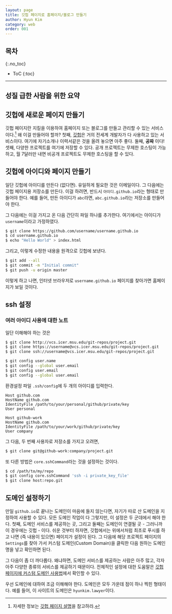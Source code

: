 ```yaml
---
layout: page
title: 깃헙 페이지로 홈페이지/블로그 만들기
author: Hyun Kim
category: web
order: 001
---
```


## 목차
{:.no_toc}

* ToC
{:toc}

---

## 성질 급한 사람을 위한 요약



## 깃헙에 새로운 페이지 만들기
깃헙 페이지란 지킬을 이용하여 홈페이지 또는 블로그를 만들고 관리할 수 있는 서비스이다.[^fn1] 왜 이걸 만들어야 할까?  첫째, [깃헙](https://github.com)은 거의 전세계 개발자가 다 사용하고 있는 서비스이다.  여기에 자기소개나 이력서같은 것을 올려 놓으면 아주 좋다. 둘째, **공짜** 이다!  셋째, 다양한 프로젝트를 여기에 저장할 수 있다.  공개 프로젝트는 무제한 호스팅이 가능하고, 월 7달러만 내면 비공개 프로젝트도 무제한 호스팅을 할 수 있다.

[^fn1]: 자세한 정보는 [깃헙 페이지 설명](https://pages.github.com/)을 참고하라.

## 깃헙에 아이디와 페이지 만들기
일단 깃헙에 아이디를 만든다 (없다면).  유일하게 필요한 것은 이메일이다. 그 다음에는 깃헙 페이지용 저장소를 만든다.  이걸 하려면, 반드시 `아이디.github.io`라는 형태로 만들어야 한다. 예를 들어, 만든 아이디가 `abc`라면, `abc.github.io`라는 저장소를 만들어야 한다.  

그 다음에는 이걸 가지고 온 다음 간단히 파일 하나를 추가한다.  여기에서는 아이디가 `username`이라고 가정하였다.

~~~bash
$ git clone https://github.com/username/username.github.io
$ cd username.github.io
$ echo "Hello World" > index.html
~~~

그리고, 이렇게 수정한 내용을 원격으로 깃헙에 보낸다.

~~~bash
$ git add --all
$ git commit -m "Initial commit"
$ git push -u origin master
~~~

이렇게 하고 나면, 인터넷 브라우저로 `username.github.io` 페이지를 찾아가면 홈페이지가 보일 것이다.  

## ssh 설정


### 여러 아이디 사용에 대한 노트
일단 이해해야 하는 것은 

~~~bash
$ git clone http://vcs.icer.msu.edu/git-repos/project.git
$ git clone https://username@vcs.icer.msu.edu/git-repos/project.git
$ git clone ssh://username@vcs.icer.msu.edu/git-repos/project.git
~~~

~~~bash
$ git config user.name
$ git config --global user.email
$ git config user.email
$ git config --global user.email
~~~

환경설정 파일 `.ssh/config`에 두 개의 아이디를 입력한다.

~~~
Host github.com
HostName github.com
IdentityFile /path/to/your/personal/github/private/key
User personal

Host github-work
HostName github.com
IdentityFile /path/to/your/work/github/private/key
User company
~~~

그 다음, 두 번째 사용자로 저장소를 가지고 오려면, 

~~~bash
$ git clone git@github-work:company/project.git
~~~

또 다른 방법은 `core.sshCommand`라는 것을 설정하는 것이다.

~~~bash
$ cd /path/to/my/repo
$ git config core.sshCommand 'ssh -i private_key_file' 
$ git clone host:repo.git
~~~

## 도메인 설정하기

만일 `github.io`로 끝나는 도메인이 마음에 들지 않는다면, 자기가 따로 산 도메인을 지정하여 사용할 수 있다.  모든 도메인 작업이 다 그렇지만, 이 설정은 두 군데에서 해야 한다.  첫째, 도메인 서비스를 제공하는 곳, 그리고 둘째는 도메인이 연결될 곳 - 그러니까 이 경우에는 깃헙 - 이다.  쉬운 것부터 하자면, 깃헙에서는 위에서처럼 최초로 푸시를 하고 나면 (즉 내용이 있으면) 페이지가 설정이 된다.  그 다음에 해당 프로젝트 페이지의 `Settings`를 찾아 가서 커스텀 도메인(Custom Domain)을 클릭한 다음 원하는 도메인명을 넣고 확인하면 된다.

그 다음이 좀 더 까다롭다. 왜냐하면, 도메인 서비스를 제공하는 사람은 아주 많고, 각자 아주 다양한 종류의 서비스를 제공하기 때문이다.  전체적인 설정에 대한 도움말은 [깃헙 페이지에 커스텀 도메인 사용법](https://help.github.com/articles/using-a-custom-domain-with-github-pages/)에서 확인할 수 있다.

우선 도메인에 대하여 조금 이해해야 한다.  도메인은 모두 가운데 점이 하나 찍힌 형태이다.  예를 들어, 이 사이트의 도메인은 `hyunkim.lawyer`이다. 